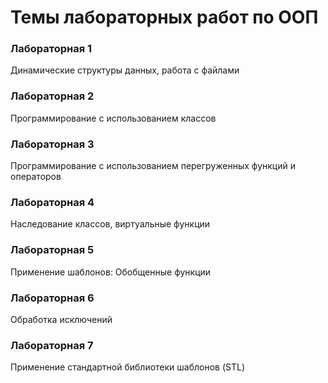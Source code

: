 # Темы лабораторных работ по ООП
### Лабораторная 1
Динамические структуры данных, работа с файлами  
### Лабораторная 2
Программирование с использованием классов  
### Лабораторная 3
Программирование с использованием перегруженных функций и операторов  
### Лабораторная 4
Наследование классов, виртуальные функции  
### Лабораторная 5
Применение шаблонов: Обобщенные функции    
### Лабораторная 6
Обработка исключений  
### Лабораторная 7
Применение стандартной библиотеки шаблонов (STL)  
